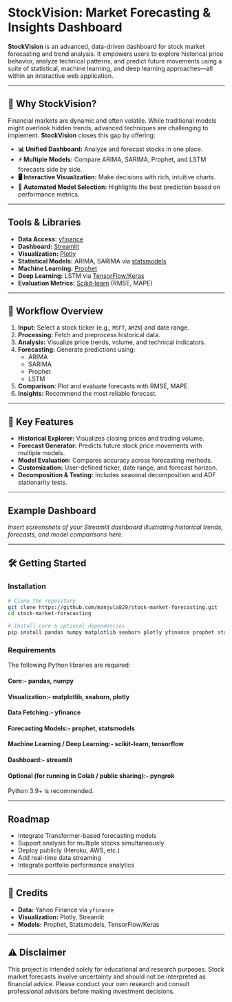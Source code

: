 # StockVision: Market Forecasting & Insights Dashboard

**StockVision** is an advanced, data-driven dashboard for stock market forecasting and trend analysis. It empowers users to explore historical price behavior, analyze technical patterns, and predict future movements using a suite of statistical, machine learning, and deep learning approaches—all within an interactive web application.

---

## 🚀 Why StockVision?

Financial markets are dynamic and often volatile. While traditional models might overlook hidden trends, advanced techniques are challenging to implement. **StockVision** closes this gap by offering:

- **📊 Unified Dashboard:** Analyze and forecast stocks in one place.
- **⚡ Multiple Models:** Compare ARIMA, SARIMA, Prophet, and LSTM forecasts side by side.
- **🖥️ Interactive Visualization:** Make decisions with rich, intuitive charts.
- **🔮 Automated Model Selection:** Highlights the best prediction based on performance metrics.

---

## Tools & Libraries

- **Data Access:** [yfinance](https://github.com/ranaroussi/yfinance)
- **Dashboard:** [Streamlit](https://streamlit.io/)
- **Visualization:** [Plotly](https://plotly.com/python/)
- **Statistical Models:** ARIMA, SARIMA via [statsmodels](https://www.statsmodels.org/)
- **Machine Learning:** [Prophet](https://facebook.github.io/prophet/)
- **Deep Learning:** LSTM via [TensorFlow/Keras](https://www.tensorflow.org/)
- **Evaluation Metrics:** [Scikit-learn](https://scikit-learn.org/) (RMSE, MAPE)

---

## 📂 Workflow Overview

1. **Input:** Select a stock ticker (e.g., `MSFT`, `AMZN`) and date range.
2. **Processing:** Fetch and preprocess historical data.
3. **Analysis:** Visualize price trends, volume, and technical indicators.
4. **Forecasting:** Generate predictions using:
    - ARIMA
    - SARIMA
    - Prophet
    - LSTM
5. **Comparison:** Plot and evaluate forecasts with RMSE, MAPE.
6. **Insights:** Recommend the most reliable forecast.

---

## 🌟 Key Features

- **Historical Explorer:** Visualizes closing prices and trading volume.
- **Forecast Generator:** Predicts future stock price movements with multiple models.
- **Model Evaluation:** Compares accuracy across forecasting methods.
- **Customization:** User-defined ticker, date range, and forecast horizon.
- **Decomposition & Testing:** Includes seasonal decomposition and ADF stationarity tests.

---

## Example Dashboard

*Insert screenshots of your Streamlit dashboard illustrating historical trends, forecasts, and model comparisons here.*

---

## 🛠️ Getting Started

### Installation

```sh
# Clone the repository
git clone https://github.com/manjula829/stock-market-forecasting.git
cd stock-market-forecasting

# Install core & optional dependencies
pip install pandas numpy matplotlib seaborn plotly yfinance prophet statsmodels scikit-learn tensorflow streamlit pyngrok
```

### Requirements

The following Python libraries are required:

#### Core:- pandas, numpy
#### Visualization:- matplotlib, seaborn, plotly
#### Data Fetching:- yfinance
#### Forecasting Models:- prophet, statsmodels
#### Machine Learning / Deep Learning:- scikit-learn, tensorflow
#### Dashboard:- streamlit
#### Optional (for running in Colab / public sharing):- pyngrok
Python 3.9+ is recommended.

---

##  Roadmap

- Integrate Transformer-based forecasting models
- Support analysis for multiple stocks simultaneously
- Deploy publicly (Heroku, AWS, etc.)
- Add real-time data streaming
- Integrate portfolio performance analytics

---

## 🙌 Credits

- **Data:** Yahoo Finance via `yfinance`
- **Visualization:** Plotly, Streamlit
- **Models:** Prophet, Statsmodels, TensorFlow/Keras

---

## ⚠️ Disclaimer

This project is intended solely for educational and research purposes. Stock market forecasts involve uncertainty and should not be interpreted as financial advice. Please conduct your own research and consult professional advisors before making investment decisions.
